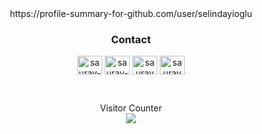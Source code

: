<div align="center">
https://profile-summary-for-github.com/user/selindayioglu
</div>

<h3 align="center">Contact</h3>
<p align="center">
<a href="mailto:slndayioglu@gmail.com" target="blank"><img align="center" src="https://cdn.jsdelivr.net/npm/simple-icons@3.0.1/icons/gmail.svg" alt="saurav-chamoli" height="30" width="40" /></a>
  <a href="https://www.linkedin.com/in/selin-dayioglu/" target="blank"><img align="center" src="https://cdn.jsdelivr.net/npm/simple-icons@3.0.1/icons/linkedin.svg" alt="saurav-chamoli" height="30" width="40" /></a>
<a href="https://codepen.io/selindayioglu" target="blank"><img align="center" src="https://cdn.jsdelivr.net/npm/simple-icons@3.0.1/icons/codepen.svg" alt="sauravchamoli17" height="30" width="40" /></a>
  <a href="https://stackoverflow.com/users/14768905" target="blank"><img align="center" src="https://cdn.jsdelivr.net/npm/simple-icons@3.0.1/icons/stackoverflow.svg" alt="sauravchamoli17" height="30" width="40" /></a>

</p>
<br />
<p align="center"> 
Visitor Counter<br />
  <img src="https://profile-counter.glitch.me/selindayioglu/count.svg" />
</p>
